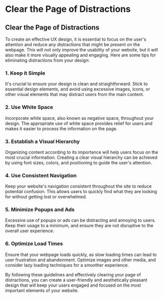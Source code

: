 # Clear the Page of Distractions

## Clear the Page of Distractions

To create an effective UX design, it is essential to focus on the user's attention and reduce any distractions that might be present on the webpage. This will not only improve the usability of your website, but it will also make it more visually appealing and engaging. Here are some tips for eliminating distractions from your design:

### 1. Keep it Simple
It's crucial to ensure your design is clean and straightforward. Stick to essential design elements, and avoid using excessive images, icons, or other visual elements that may distract users from the main content.

### 2. Use White Space
Incorporate white space, also known as negative space, throughout your design. The appropriate use of white space provides relief for users and makes it easier to process the information on the page.

### 3. Establish a Visual Hierarchy
Organizing content according to its importance will help users focus on the most crucial information. Creating a clear visual hierarchy can be achieved by using font sizes, colors, and positioning to guide the user's attention.

### 4. Use Consistent Navigation
Keep your website's navigation consistent throughout the site to reduce potential confusion. This allows users to quickly find what they are looking for without getting lost or overwhelmed.

### 5. Minimize Popups and Ads
Excessive use of popups or ads can be distracting and annoying to users. Keep their usage to a minimum, and ensure they are not disruptive to the overall user experience.

### 6. Optimize Load Times
Ensure that your webpage loads quickly, as slow loading times can lead to user frustration and abandonment. Optimize images and other media, and consider lazy loading techniques for a smoother experience.

By following these guidelines and effectively clearing your page of distractions, you can create a user-friendly and aesthetically pleasant design that will keep your users engaged and focused on the most important elements of your website.